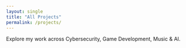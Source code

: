 ```yaml
---
layout: single
title: "All Projects"
permalink: /projects/
---
```


Explore my work across Cybersecurity, Game Development, Music & AI.

